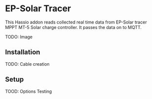 # EP-Solar Tracer
This Hassio addon reads collected real time data from EP-Solar tracer MPPT MT-5
Solar charge controller. It passes the data on to MQTT.

TODO: Image

## Installation
TODO: Cable creation


## Setup
TOOD: Options
Testing

